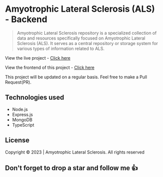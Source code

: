 #  Amyotrophic Lateral Sclerosis (ALS) - Backend

> Amyotrophic Lateral Sclerosis repository is a specialized collection of data and resources specifically focused on Amyotrophic Lateral Sclerosis (ALS). It serves as a central repository or storage system for various types of information related to ALS.

View the live project - [Click here](https://als-druglike-compounds-api.onrender.com)

View the frontend of this project - [Click here](https://github.com/Sproff/als-druglike-compounds)

This project will be updated on a regular basis. Feel free to make a Pull Request(PR).

## Technologies used

- Node.js
- Express.js
- MongoDB
- TypeScript

## License

Copyright © 2023 | Amyotrophic Lateral Sclerosis. All rights reserved

## Don't forget to drop a star and follow me 👍
